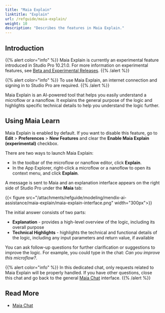 ```yaml
---
title: "Maia Explain"
linktitle: "Explain"
url: /refguide/maia-explain/
weight: 10
description: "Describes the features in Maia Explain."
---
```


## Introduction 

{{% alert color="info" %}}
Maia Explain is currently an experimental feature introduced in Studio Pro 10.21.0. For more information on experimental features, see [Beta and Experimental Releases](/releasenotes/beta-features/).
{{% /alert %}}

{{% alert color="info" %}}
To use Maia Explain, an internet connection and signing in to Studio Pro are required.
{{% /alert %}}

Maia Explain is an AI-powered tool that helps you easily understand a microflow or a nanoflow. It explains the general purpose of the logic and highlights specific technical details to help you understand the logic further.

## Using Maia Learn

Maia Explain is enabled by default. If you want to disable this feature, go to **Edit** > **Preferences** > **New Features** and clear the **Enable Maia Explain (experimental)** checkbox.

There are two ways to launch Maia Explain:

* In the toolbar of the microflow or nanoflow editor, click **Explain**.
* In the App Explorer, right-click a microflow or a nanoflow to open its context menu, and click **Explain**.

A message is sent to Maia and an explanation interface appears on the right side of Studio Pro under the **Maia** tab:

{{< figure src="/attachments/refguide/modeling/mendix-ai-assistance/maia-explain/maia-explain-interface.png" width="300px">}}

The initial answer consists of two parts: 

* **Explanation** - provides a high-level overview of the logic, including its overall purpose
* **Technical Highlights** - highlights the technical and functional details of the logic, including any input parameters and return value, if available 

You can ask follow-up questions for further clarification or suggestions to improve the logic. For example, you could type in the chat: *Can you improve this microflow?*.

{{% alert color="info" %}}
In this dedicated chat, only requests related to Maia Explain will be properly handled. If you have other questions, close this chat and go back to the general [Maia Chat](/refguide/maia-chat/) interface.
{{% /alert %}}

## Read More

* [Maia Chat](/refguide/maia-chat/)
